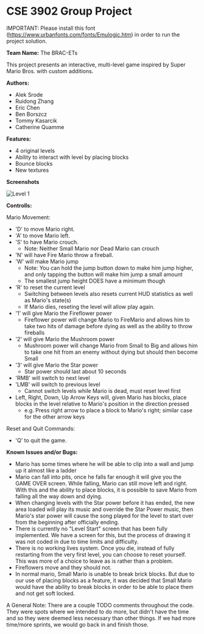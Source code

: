 
# CSE 3902 Group Project

IMPORTANT: Please install this font (https://www.urbanfonts.com/fonts/Emulogic.htm) in order to run the project solution.

**Team Name:**
The BRAC-ETs

This project presents an interactive, multi-level game inspired by Super Mario Bros. with custom additions.

**Authors:**
- Alek Srode
- Ruidong Zhang
- Eric Chen
- Ben Borszcz
- Tommy Kasarcik
- Catherine Quamme

**Features:**
- 4 original levels
- Ability to interact with level by placing blocks
- Bounce blocks
- New textures

**Screenshots**

<img src="(https://user-images.githubusercontent.com/77713266/167062357-a9fba829-ae5f-4d9a-874a-fbba19112e01.png" alt="Level 1" title="Level 1">

**Controlls:**

Mario Movement:
- 'D' to move Mario right.
- 'A' to move Mario left.
- 'S' to have Mario crouch.
    - Note: Neither Small Mario nor Dead Mario can crouch
- 'N' will have Fire Mario throw a fireball.
- 'W' will make Mario jump
    - Note: You can hold the jump button down to make him jump higher, and only tapping the button will make him jump a small amount
    - The smallest jump height DOES have a minimum though
- 'R' to reset the current level
    - Switching between levels also resets current HUD statistics as well as Mario's state(s)
    - If Mario dies, reseting the level will allow play again.
- '1' will give Mario the Fireflower power
    - Fireflower power will change Mario to FireMario and allows him to take two hits of damage before dying as well as the ability to throw fireballs
- '2' will give Mario the Mushroom power
    - Mushroom power will change Mario from Small to Big and allows him to take one hit from an enemy without dying but should then become Small
- '3' will give Mario the Star power
    - Star power should last about 10 seconds
- 'RMB' will switch to next level
- 'LMB' will switch to previous level
    - Cannot switch levels while Mario is dead, must reset level first
- Left, Right, Down, Up Arrow Keys will, given Mario has blocks, place blocks in the level relative to Mario's position in the direction pressed
	- e.g. Press right arrow to place a block to Mario's right; similar case for the other arrow keys

Reset and Quit Commands:
- 'Q' to quit the game.

**Known Issues and/or Bugs:**
- Mario has some times where he will be able to clip into a wall and jump up it almost like a ladder
- Mario can fall into pits, once he falls far enough it will give you the GAME OVER screen. While falling, Mario can still move left and right. With this and the ability to place blocks, it is possible to save Mario from falling all the way down and dying.
- When changing levels with the Star power before it has ended, the new area loaded will play its music and override the Star Power music, then Mario's star power will cause the song played for the level to start over from the beginning after officially ending.
- There is currently no "Level Start" screen that has been fully implemented. We have a screen for this, but the process of drawing it was not coded in due to time limits and difficulty.
- There is no working lives system. Once you die, instead of fully restarting from the very first level, you can choose to reset yourself. This was more of a choice to leave as is rather than a problem.
- Fireflowers move and they should not.
- In normal mario, Small Mario is unable to break brick blocks. But due to our use of placing blocks as a feature, it was decided that Small Mario would have the ability to break blocks in order to be able to place them and not get soft locked.

A General Note: There are a couple TODO comments throughout the code. They were spots where we intended to do more, but didn't have the time and so they were deemed less necessary than other things. If we had more time/more sprints, we would go back in and finish those.
